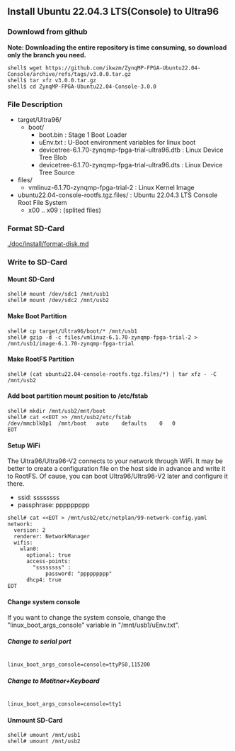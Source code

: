 ## Install Ubuntu 22.04.3 LTS(Console) to Ultra96

### Downlowd from github

**Note: Downloading the entire repository is time consuming, so download only the branch you need.**

```console
shell$ wget https://github.com/ikwzm/ZynqMP-FPGA-Ubuntu22.04-Console/archive/refs/tags/v3.0.0.tar.gz
shell$ tar xfz v3.0.0.tar.gz
shell$ cd ZynqMP-FPGA-Ubuntu22.04-Console-3.0.0
```

### File Description

 * target/Ultra96/
   + boot/
     - boot.bin                                                    : Stage 1 Boot Loader
     - uEnv.txt                                                    : U-Boot environment variables for linux boot
     - devicetree-6.1.70-zynqmp-fpga-trial-ultra96.dtb             : Linux Device Tree Blob   
     - devicetree-6.1.70-zynqmp-fpga-trial-ultra96.dts             : Linux Device Tree Source
 * files/
   + vmlinuz-6.1.70-zynqmp-fpga-trial-2                            : Linux Kernel Image
 * ubuntu22.04-console-rootfs.tgz.files/                           : Ubuntu 22.04.3 LTS Console Root File System
   + x00 .. x09                                                    : (splited files)
 
### Format SD-Card

[./doc/install/format-disk.md](format-disk.md)

### Write to SD-Card

#### Mount SD-Card

```console
shell# mount /dev/sdc1 /mnt/usb1
shell# mount /dev/sdc2 /mnt/usb2
```
#### Make Boot Partition

```console
shell# cp target/Ultra96/boot/* /mnt/usb1
shell# gzip -d -c files/vmlinuz-6.1.70-zynqmp-fpga-trial-2 > /mnt/usb1/image-6.1.70-zynqmp-fpga-trial
```

#### Make RootFS Partition

```console
shell# (cat ubuntu22.04-console-rootfs.tgz.files/*) | tar xfz - -C /mnt/usb2
```

#### Add boot partition mount position to /etc/fstab

```console
shell# mkdir /mnt/usb2/mnt/boot
shell# cat <<EOT >> /mnt/usb2/etc/fstab
/dev/mmcblk0p1	/mnt/boot	auto	defaults	0	0
EOT
```

#### Setup WiFi

The Ultra96/Ultra96-V2 connects to your network through WiFi.
It may be better to create a configuration file on the host side in advance and write it to RootFS.
Of cause, you can boot Ultra96/Ultra96-V2 later and configure it there.

  * ssid: ssssssss
  * passphrase: ppppppppp

```console
shell# cat <<EOT > /mnt/usb2/etc/netplan/99-network-config.yaml
network:
  version: 2
  renderer: NetworkManager
  wifis:
    wlan0:
      optional: true
      access-points:
        "ssssssss" :
            password: "ppppppppp"
      dhcp4: true
EOT
```

#### Change system console

If you want to change the system console, change the "linux_boot_args_console" variable in "/mnt/usb1/uEnv.txt".

##### Change to serial port

```text:/mnt/usb1/uEnv.txt

linux_boot_args_console=console=ttyPS0,115200

```

##### Change to Motitnor+Keyboard

```text:/mnt/usb1/uEnv.txt

linux_boot_args_console=console=tty1

```

#### Unmount SD-Card

```console
shell# umount /mnt/usb1
shell# umount /mnt/usb2
```

